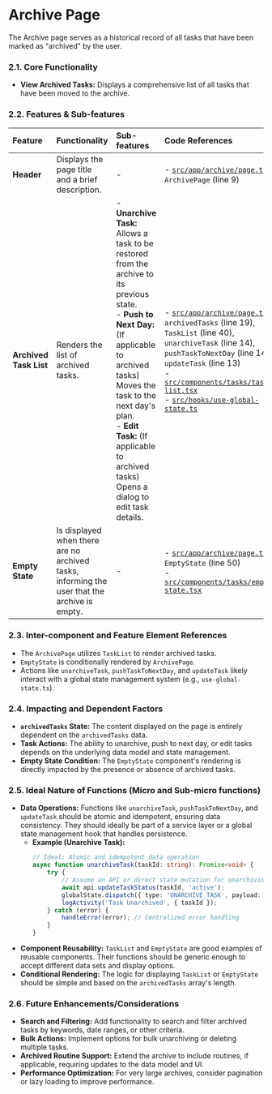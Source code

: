 # Archive Page

The Archive page serves as a historical record of all tasks that have been marked as "archived" by the user.

### 2.1. Core Functionality

*   **View Archived Tasks:** Displays a comprehensive list of all tasks that have been moved to the archive.

### 2.2. Features & Sub-features

| Feature | Functionality | Sub-features | Code References |
| :--- | :--- | :--- | :--- |
| **Header** | Displays the page title and a brief description. | - | - [`src/app/archive/page.tsx`](src/app/archive/page.tsx): `ArchivePage` (line 9) |
| **Archived Task List** | Renders the list of archived tasks. | - **Unarchive Task:** Allows a task to be restored from the archive to its previous state.<br>- **Push to Next Day:** (If applicable to archived tasks) Moves the task to the next day's plan.<br>- **Edit Task:** (If applicable to archived tasks) Opens a dialog to edit task details. | - [`src/app/archive/page.tsx`](src/app/archive/page.tsx): `archivedTasks` (line 19), `TaskList` (line 40), `unarchiveTask` (line 14), `pushTaskToNextDay` (line 14), `updateTask` (line 13)<br>- [`src/components/tasks/task-list.tsx`](src/components/tasks/task-list.tsx)<br>- [`src/hooks/use-global-state.ts`](src/hooks/use-global-state.ts) |
| **Empty State** | Is displayed when there are no archived tasks, informing the user that the archive is empty. | - | - [`src/app/archive/page.tsx`](src/app/archive/page.tsx): `EmptyState` (line 50)<br>- [`src/components/tasks/empty-state.tsx`](src/components/tasks/empty-state.tsx) |

### 2.3. Inter-component and Feature Element References

*   The `ArchivePage` utilizes `TaskList` to render archived tasks.
*   `EmptyState` is conditionally rendered by `ArchivePage`.
*   Actions like `unarchiveTask`, `pushTaskToNextDay`, and `updateTask` likely interact with a global state management system (e.g., `use-global-state.ts`).

### 2.4. Impacting and Dependent Factors

*   **`archivedTasks` State:** The content displayed on the page is entirely dependent on the `archivedTasks` data.
*   **Task Actions:** The ability to unarchive, push to next day, or edit tasks depends on the underlying data model and state management.
*   **Empty State Condition:** The `EmptyState` component's rendering is directly impacted by the presence or absence of archived tasks.

### 2.5. Ideal Nature of Functions (Micro and Sub-micro functions)

*   **Data Operations:** Functions like `unarchiveTask`, `pushTaskToNextDay`, and `updateTask` should be atomic and idempotent, ensuring data consistency. They should ideally be part of a service layer or a global state management hook that handles persistence.
    *   **Example (Unarchive Task):**
        ```typescript
        // Ideal: Atomic and idempotent data operation
        async function unarchiveTask(taskId: string): Promise<void> {
            try {
                // Assume an API or direct state mutation for unarchiving
                await api.updateTaskStatus(taskId, 'active');
                globalState.dispatch({ type: 'UNARCHIVE_TASK', payload: taskId });
                logActivity('Task Unarchived', { taskId });
            } catch (error) {
                handleError(error); // Centralized error handling
            }
        }
        ```
*   **Component Reusability:** `TaskList` and `EmptyState` are good examples of reusable components. Their functions should be generic enough to accept different data sets and display options.
*   **Conditional Rendering:** The logic for displaying `TaskList` or `EmptyState` should be simple and based on the `archivedTasks` array's length.

### 2.6. Future Enhancements/Considerations

*   **Search and Filtering:** Add functionality to search and filter archived tasks by keywords, date ranges, or other criteria.
*   **Bulk Actions:** Implement options for bulk unarchiving or deleting multiple tasks.
*   **Archived Routine Support:** Extend the archive to include routines, if applicable, requiring updates to the data model and UI.
*   **Performance Optimization:** For very large archives, consider pagination or lazy loading to improve performance.